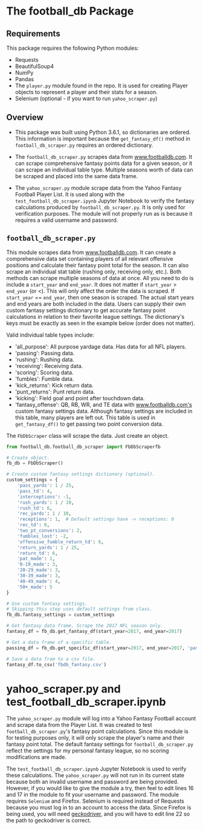 # The football_db Package

## Requirements

This package requires the following Python modules:
* Requests
* BeautifulSoup4
* NumPy
* Pandas
* The `player.py` module found in the repo. It is used for creating Player objects to represent a player and their stats for a season.
* Selenium (optional - if you want to run `yahoo_scraper.py`)

## Overview

* This package was built using Python 3.6.1, so dictionaries are ordered. This information is important because the `get_fantasy_df()` method in `football_db_scraper.py` requires an ordered dictionary.

* The `football_db_scraper.py` scrapes data from www.footballdb.com. It can scrape comprehensive fantasy points data for a given season, or it can scrape an individual table type. Multiple seasons worth of data can be scraped and placed into the same data frame.

* The `yahoo_scraper.py` module scrape data from the Yahoo Fantasy Football Player List. It is used along with the `test_football_db_scraper.ipynb` Jupyter Notebook to verify the fantasy calculations produced by `football_db_scraper.py`. It is only used for verification purposes. The module will not properly run as is because it requires a valid username and password.

## `football_db_scraper.py`

This module scrapes data from www.footballdb.com. It can create a comprehensive data set containing players of all relevant offensive positions and calculate their fantasy point total for the season. It can also scrape an individual stat table (rushing only, receiving only, etc.). Both methods can scrape multiple seasons of data at once. All you need to do is include a `start_year` and `end_year`. It does not matter if `start_year` > `end_year` (or <). This will only affect the order the data is scraped. If `start_year` == `end_year`, then one season is scraped. The actual start years and end years are both included in the data. Users can supply their own custom fantasy settings dictionary to get accurate fantasy point calculations in relation to their favorite league settings. The dictionary's keys must be exactly as seen in the example below (order does not matter).

Valid individual table types include:

* 'all_purpose': All purpose yardage data. Has data for all NFL players.
* 'passing': Passing data.
* 'rushing': Rushing data.
* 'receiving': Receiving data.
* 'scoring': Scoring data.
* 'fumbles': Fumble data.
* 'kick_returns': Kick return data.
* 'punt_returns': Punt return data.
* 'kicking': Field goal and point after touchdown data.
* 'fantasy_offense': QB, RB, WR, and TE data with www.footballdb.com's custom fantasy settings data. Although fantasy settings are included in this table, many players are left out. This table is used in `get_fantasy_df()` to get passing two point conversion data.

The `FbDbScraper` class will scrape the data. Just create an object.

```python
from football_db.football_db_scraper import FbDbScraperfb

# Create object.
fb_db = FbDbScraper()

# Create custom fantasy settings dictionary (optional).
custom_settings = {
    'pass_yards': 1 / 25,
    'pass_td': 4,
    'interceptions': -1,
    'rush_yards': 1 / 10,
    'rush_td': 6,
    'rec_yards': 1 / 10,
    'receptions': 1,  # Default settings have -> receptions: 0
    'rec_td': 6,
    'two_pt_conversions': 2,
    'fumbles_lost': -2,
    'offensive_fumble_return_td': 6,
    'return_yards': 1 / 25,
    'return_td': 6,
    'pat_made': 1,
    '0-19_made': 3,
    '20-29_made': 3,
    '30-39_made': 3,
    '40-49_made': 4,
    '50+_made': 5
}

# Use custom fantasy settings.
# Skipping this step uses default settings from class.
fb_db.fantasy_settings = custom_settings

# Get fantasy data frame. Scrape the 2017 NFL season only.
fantasy_df = fb_db.get_fantasy_df(start_year=2017, end_year=2017)

# Get a data frame of a specific table.
passing_df = fb_db.get_specific_df(start_year=2017, end_year=2017, 'passing')

# Save a data fram to a csv file.
fantasy_df.to_csv('fbdb_fantasy.csv')
```

# yahoo_scraper.py and test_football_db_scraper.ipynb

The `yahoo_scraper.py` module will log into a Yahoo Fantasy Football account and scrape data from the Player List. It was created to test `football_db_scraper.py`'s fantasy point calculations. Since this module is for testing purposes only, it will only scrape the player's name and their fantasy point total. The default fantasy settings for `football_db_scraper.py` reflect the settings for my personal fantasy league, so no scoring modifications are made.

The `test_football_db_scraper.ipynb` Jupyter Notebook is used to verify these calculations. The `yahoo_scraper.py` will not run in its current state because both an invalid username and password are being provided. However, if you would like to give the module a try, then feel to edit lines 16 and 17 in the module to fit your username and password. The module requires `Selenium` and Firefox. Selenium is required instead of Requests because you must log in to an account to access the data. Since Firefox is being used, you will need [geckodriver](https://github.com/mozilla/geckodriver/releases), and you will have to edit line 22 so the path to geckodriver is correct.
